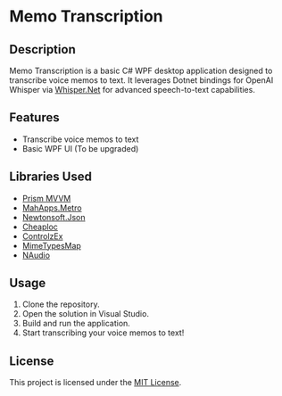 # Memo Transcription

## Description
Memo Transcription is a basic C# WPF desktop application designed to transcribe voice memos to text. It leverages Dotnet bindings for OpenAI Whisper via [Whisper.Net](https://github.com/sandrohanea/whisper.net) for advanced speech-to-text capabilities.

## Features
- Transcribe voice memos to text
- Basic WPF UI (To be upgraded)

## Libraries Used
- [Prism MVVM](https://github.com/PrismLibrary/Prism)
- [MahApps.Metro](https://github.com/MahApps/MahApps.Metro)
- [Newtonsoft.Json](https://www.newtonsoft.com/json)
- [Cheaploc](https://github.com/goaaats/CheapLoc)
- [ControlzEx](https://github.com/ControlzEx/ControlzEx)
- [MimeTypesMap](https://github.com/canton7/MimeTypesMap)
- [NAudio](https://github.com/naudio/NAudio)

## Usage
1. Clone the repository.
2. Open the solution in Visual Studio.
3. Build and run the application.
4. Start transcribing your voice memos to text!

## License
This project is licensed under the [MIT License](LICENSE).
